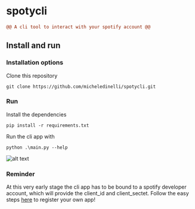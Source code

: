 # spotycli

```diff
@@ A cli tool to interact with your spotify account @@
```
## Install and run

### Installation options

Clone this repository

```
git clone https://github.com/micheledinelli/spotycli.git
```

### Run
Install the dependencies 
```
pip install -r requirements.txt 
```
Run the cli app with 
```
python .\main.py --help
```
![alt text](https://user-images.githubusercontent.com/95191347/216766200-b821fec1-f500-4944-9e56-0d22fe8169f5.png)

### Reminder
At this very early stage the cli app has to be bound to a spotify developer account, which will provide the client_id and client_sectet. Follow the easy steps [here](https://developer.spotify.com/dashboard/applications) to register your own app!
